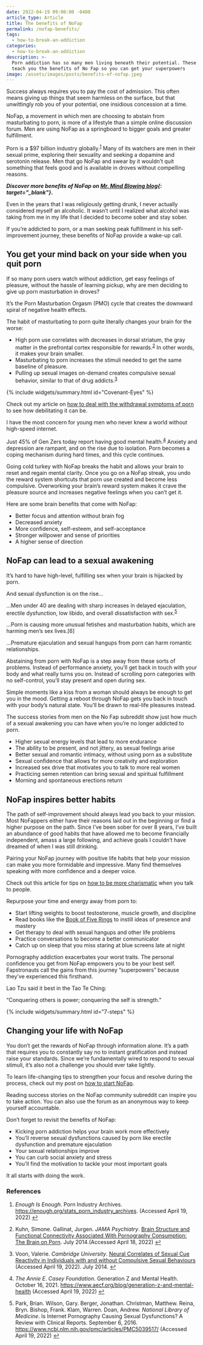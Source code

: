 ```yaml
---
date: 2022-04-19 09:00:00 -0400
article_type: Article
title: The benefits of NoFap
permalink: /nofap-benefits/
tags:
  - how-to-break-an-addiction
categories:
  - how-to-break-an-addiction
description: >-
  Porn addiction has so many men living beneath their potential. These tips will
  teach you the benefits of No Fap so you can get your superpowers
image: /assets/images/posts/benefits-of-nofap.jpeg
---
```

Success always requires you to pay the cost of admission. This often means giving up things that seem harmless on the surface, but that unwittingly rob you of your potential, one insidious concession at a time.

NoFap, a movement in which men are choosing to abstain from masturbating to porn, is more of a lifestyle than a simple online discussion forum. Men are using NoFap as a springboard to bigger goals and greater fulfillment.

Porn is a $97 billion industry globally.<sup id="fnref:1" role="doc-noteref"><a class="footnote" rel="footnote" href="#fn:1">1</a></sup> Many of its watchers are men in their sexual prime, exploring their sexuality and seeking a dopamine and serotonin release. Men that go NoFap and swear by it wouldn’t quit something that feels good and is available in droves without compelling reasons.

***Discover more benefits of NoFap on&nbsp;[Mr. Mind Blowing blog](https://mrmindblowing.com/25-crazy-benefits-of-nofap-the-superpowers-of-nofap/){: target="_blank"}.***

Even in the years that I was religiously getting drunk, I never actually considered myself an alcoholic. It wasn’t until I realized what alcohol was taking from me in my life that I decided to become sober and stay sober.

If you’re addicted to porn, or a man seeking peak fulfillment in his self-improvement journey, these benefits of NoFap provide a wake-up call.

## You get your mind back on your side when you quit porn

If so many porn users watch without addiction, get easy feelings of pleasure, without the hassle of learning pickup, why are men deciding to give up porn masturbation in droves?

It’s the Porn Masturbation Orgasm (PMO) cycle that creates the downward spiral of negative health effects.

The habit of masturbating to porn quite literally changes your brain for the worse:

* High porn use correlates with decreases in dorsal striatum, the gray matter in the prefrontal cortex responsible for rewards.<sup id="fnref:2" role="doc-noteref"><a class="footnote" rel="footnote" href="#fn:2">2</a></sup> In other words, it makes your brain smaller.
* Masturbating to porn increases the stimuli needed to get the same baseline of pleasure.
* Pulling up sexual images on-demand creates compulsive sexual behavior, similar to that of drug addicts.<sup id="fnref:3" role="doc-noteref"><a class="footnote" rel="footnote" href="#fn:3">3</a></sup>

{% include widgets/summary.html id="Covenant-Eyes" %}

Check out my article on [how to deal with the withdrawal symptoms of porn](https://edlatimore.com/dealing-with-porn-addiction-withdrawal/) to see how debilitating it can be.

I have the most concern for young men who never knew a world without high-speed internet.

Just 45% of Gen Zers today report having good mental health.<sup id="fnref:4" role="doc-noteref"><a class="footnote" rel="footnote" href="#fn:4">4</a></sup> Anxiety and depression are rampant, and on the rise due to isolation. Porn becomes a coping mechanism during hard times, and this cycle continues.

Going cold turkey with NoFap breaks the habit and allows your brain to reset and regain mental clarity. Once you go on a NoFap streak, you undo the reward system shortcuts that porn use created and become less compulsive. Overworking your brain’s reward system makes it crave the pleasure source and increases negative feelings when you can’t get it.

Here are some brain benefits that come with NoFap:

* Better focus and attention without brain fog
* Decreased anxiety
* More confidence, self-esteem, and self-acceptance
* Stronger willpower and sense of priorities
* A higher sense of direction

<div class="cms-embed" data-cms-embed="PHNjcmlwdCBhc3luYyBkYXRhLXVpZD0iODNiMTgxZGEwNSIgc3JjPSJodHRwczovL21pbmQtYW5kLWZpc3QuY2sucGFnZS84M2IxODFkYTA1L2luZGV4LmpzIj48L3NjcmlwdD4="><script async="" data-uid="83b181da05" src="https://mind-and-fist.ck.page/83b181da05/index.js"></script></div>

## NoFap can lead to a sexual awakening

It’s hard to have high-level, fulfilling sex when your brain is hijacked by porn.

And sexual dysfunction is on the rise…

…Men under 40 are dealing with sharp increases in delayed ejaculation, erectile dysfunction, low libido, and overall dissatisfaction with sex.<sup id="fnref:5" role="doc-noteref"><a class="footnote" rel="footnote" href="#fn:5">5</a></sup>

…Porn is causing more unusual fetishes and masturbation habits, which are harming men’s sex lives.\[6\]

…Premature ejaculation and sexual hangups from porn can harm romantic relationships.

Abstaining from porn with NoFap is a step away from these sorts of problems. Instead of performance anxiety, you’ll get back in touch with your body and what really turns you on. Instead of scrolling porn categories with no self-control, you’ll stay present and open during sex.

Simple moments like a kiss from a woman should always be enough to get you in the mood. Getting a reboot through NoFap gets you back in touch with your body’s natural state. You’ll be drawn to real-life pleasures instead.

The success stories from men on the No Fap subreddit show just how much of a sexual awakening you can have when you’re no longer addicted to porn.

* Higher sexual energy levels that lead to more endurance
* The ability to be present, and not jittery, as sexual feelings arise
* Better sexual and romantic intimacy, without using porn as a substitute
* Sexual confidence that allows for more creativity and exploration
* Increased sex drive that motivates you to talk to more real women
* Practicing semen retention can bring sexual and spiritual fulfillment
* Morning and spontaneous erections return

## NoFap inspires better habits

The path of self-improvement should always lead you back to your mission. Most NoFappers either have their reasons laid out in the beginning or find a higher purpose on the path. Since I’ve been sober for over 8 years, I’ve built an abundance of good habits that have allowed me to become financially independent, amass a large following, and achieve goals I couldn’t have dreamed of when I was still drinking.

Pairing your NoFap journey with positive life habits that help your mission can make you more formidable and impressive. Many find themselves speaking with more confidence and a deeper voice.

Check out this article for tips on [how to be more charismatic](https://edlatimore.com/how-to-be-charismatic/) when you talk to people.

Repurpose your time and energy away from porn to:

* Start lifting weights to boost testosterone, muscle growth, and discipline
* Read books like the [Book of Five Rings](https://edlatimore.com/the-book-of-five-rings-quotes/) to instill ideas of presence and mastery
* Get therapy to deal with sexual hangups and other life problems
* Practice conversations to become a better communicator
* Catch up on sleep that you miss staring at blue screens late at night

Pornography addiction exacerbates your worst traits. The personal confidence you get from NoFap empowers you to be your best self. Fapstronauts call the gains from this journey “superpowers” because they’ve experienced this firsthand.

Lao Tzu said it best in the Tao Te Ching:

“Conquering others is power; conquering the self is strength.”

{% include widgets/summary.html id="7-steps" %}

## Changing your life with NoFap

You don’t get the rewards of NoFap through information alone. It’s a path that requires you to constantly say no to instant gratification and instead raise your standards. Since we’re fundamentally wired to respond to sexual stimuli, it’s also not a challenge you should ever take lightly.

To learn life-changing tips to strengthen your focus and resolve during the process, check out my post on [how to start NoFap](https://edlatimore.com/how-to-start-nofap/).

Reading success stories on the NoFap community subreddit can inspire you to take action. You can also use the forum as an anonymous way to keep yourself accountable.

Don’t forget to revisit the benefits of NoFap:

* Kicking porn addiction helps your brain work more effectively
* You’ll reverse sexual dysfunctions caused by porn like erectile dysfunction and premature ejaculation
* Your sexual relationships improve
* You can curb social anxiety and stress
* You’ll find the motivation to tackle your most important goals

It all starts with doing the work.

### References

<div class="footnotes" role="doc-endnotes"><ol><li id="fn:1" role="doc-endnote"><p><em>Enough Is Enough</em>. Porn Industry Archives. <a href="https://enough.org/stats_porn_industry_archives">https://enough.org/stats_porn_industry_archives</a>. (Accessed April 19, 2022)&nbsp;<a class="reversefootnote" role="doc-backlink" href="#fnref:1">↩</a></p></li><li id="fn:2" role="doc-endnote"><p>Kuhn, Simone. Gallinat, Jurgen. <em>JAMA Psychiatry</em>. <a href="https://web.archive.org/web/20180712233848/https://jamanetwork.com/journals/jamapsychiatry/fullarticle/1874574">Brain Structure and Functional Connectivity Associated With Pornography Consumption: The Brain on Porn</a>. July 2014.(Accessed April 18, 2022)&nbsp;<a class="reversefootnote" role="doc-backlink" href="#fnref:2">↩</a></p></li><li id="fn:3" role="doc-endnote"><p>Voon, Valerie. <em>Cambridge University</em>. <a href="https://web.archive.org/web/20181011094233/https://www.yourbrainonporn.com/cambridge-university-brain-scans-find-porn-addiction">Neural Correlates of Sexual Cue Reactivity in Individuals with and without Compulsive Sexual Behaviours</a> (Accessed April 19, 2022). July 2014.&nbsp;<a class="reversefootnote" role="doc-backlink" href="#fnref:3">↩</a></p></li><li id="fn:4" role="doc-endnote"><p><em>The Annie E. Casey Foundation.</em> Generation Z and Mental Health. October 16, 2021. <a href="https://www.aecf.org/blog/generation-z-and-mental-health">https://www.aecf.org/blog/generation-z-and-mental-health</a> (Accessed April 19, 2022)&nbsp;<a class="reversefootnote" role="doc-backlink" href="#fnref:4">↩</a></p></li><li id="fn:5" role="doc-endnote"><p>Park, Brian. Wilson, Gary. Berger, Jonathan. Christman, Matthew. Reina, Bryn. Bishop, Frank. Klam, Warren. Doan, Andrew. <em>National Library of Medicine</em>. Is Internet Pornography Causing Sexual Dysfunctions? A Review with Clinical Reports. September 6, 2016. <a href="https://www.ncbi.nlm.nih.gov/pmc/articles/PMC5039517/">https://www.ncbi.nlm.nih.gov/pmc/articles/PMC5039517/</a> (Accessed April 19, 2022)&nbsp;<a class="reversefootnote" role="doc-backlink" href="#fnref:5">↩</a></p></li></ol></div>